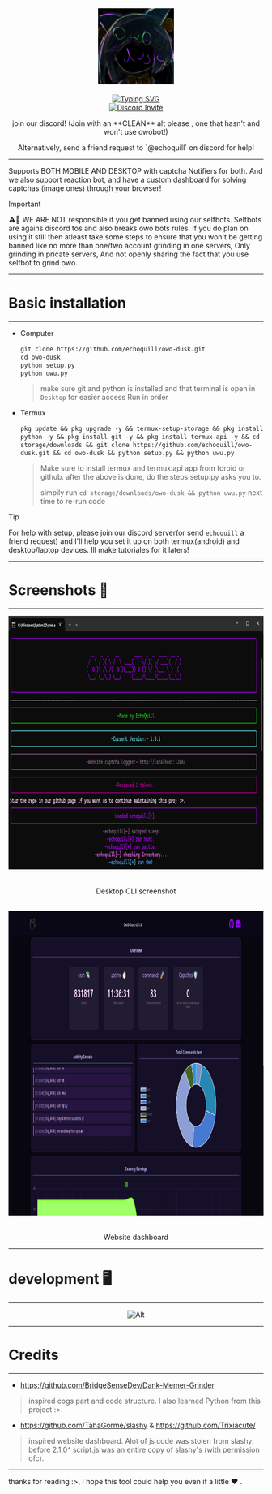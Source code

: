 <div align="center">
  <center><img src="static/imgs/logo.png" width="150"></center>
  <br>
  <a href="https://git.io/typing-svg"><img src="https://readme-typing-svg.herokuapp.com?font=Pacifico&size=40&pause=1000&color=802DF7&center=true&vCenter=true&random=false&width=425&lines=Owo+Dusk" alt="Typing SVG" />
  <br/>
  <a href="https://discord.gg/hDDrKhWPqr"><img src="https://invidget.switchblade.xyz/hDDrKhWPqr" alt="Discord Invite"/> </a>
  <br/>
  <p>join our discord! (Join with an **CLEAN** alt please , one that hasn't and won't use owobot!)</p>
  <p>Alternatively, send a friend request to `@echoquill` on discord for help!</p>
</div>


---

Supports BOTH MOBILE AND DESKTOP with captcha Notifiers for both. And we also support reaction bot, and have a custom dashboard for solving captchas (image ones) through your browser!

> [!IMPORTANT]
> ⚠️🚨 WE ARE NOT responsible if you get banned using our selfbots. Selfbots are agains discord tos and also breaks owo bots rules. If you do plan on using it still then atleast take some steps to ensure that you won't be getting banned like no more than one/two account grinding in one servers, Only grinding in pricate servers, And not openly sharing the fact that you use selfbot to grind owo.


---
# Basic installation
---
* Computer
  ```
  git clone https://github.com/echoquill/owo-dusk.git
  cd owo-dusk
  python setup.py
  python uwu.py
  ```
  > make sure git and python is installed and that terminal is open in `Desktop` for easier access
  > Run in order
* Termux
  ```
  pkg update && pkg upgrade -y && termux-setup-storage && pkg install python -y && pkg install git -y && pkg install termux-api -y && cd storage/downloads && git clone https://github.com/echoquill/owo-dusk.git && cd owo-dusk && python setup.py && python uwu.py
  ```
  > Make sure to install termux and termux:api app from fdroid or github.
  > after the above is done, do the steps setup.py asks you to.
  > 
  > simpily run `cd storage/downloads/owo-dusk && python uwu.py` next time to re-run code
  
  

> [!TIP]
> For help with setup, please join our discord server(or send `echoquill` a friend request) and I'll help you set it up on both termux(android) and desktop/laptop devices. Ill make tutoriales for it laters!


---
# Screenshots 📸 
---

<div align="center">
  <center><img src="static/imgs/desktop_cli.png" width="800" height="500"></center>
  <br>
  <p>Desktop CLI screenshot</p>
  <br>
  <center><img src="static/imgs/website.png" width="1200" height=600"></center>
  <br>
  <p>Website dashboard</p>
</div>

---
# development 🖥️
---

<div>
    <center><img src="https://repobeats.axiom.co/api/embed/0a1054d566f34198e5adb680c8c95884f514b0bc.svg" alt="Alt" title="Repobeats analytics image"></div></center>
</div>

---
# Credits
---
* https://github.com/BridgeSenseDev/Dank-Memer-Grinder
> inspired cogs part and code structure. I also learned Python from this project :>.
* https://github.com/TahaGorme/slashy & https://github.com/Trixiacute/
> inspired website dashboard. Alot of js code was stolen from slashy; before 2.1.0^ script.js was an entire copy of slashy's (with permission ofc).
 

---

thanks for reading :>, I hope this tool could help you even if a little ❤ .
